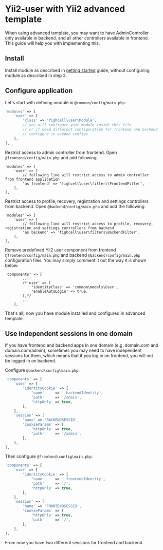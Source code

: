 # Yii2-user with Yii2 advanced template

When using advanced template, you may want to have AdminController only available in backend, and all other controllers available in frontend. This guide will help you with implementing this.

## Install

Install module as described in [getting started](getting-started.md) guide, without configuring module as described in step 2.

## Configure application

Let's start with defining module in `@common/config/main.php`:

```php
'modules' => [
    'user' => [
        'class' => 'fighcell\user\Module',
        // you will configure your module inside this file
        // or if need different configuration for frontend and backend you may
        // configure in needed configs
    ],
],
```

Restrict access to admin controller from frontend. Open `@frontend/config/main.php` and add following:

```
'modules' => [
    'user' => [
        // following line will restrict access to admin controller from frontend application
        'as frontend' => 'fighcell\user\filters\FrontendFilter',
    ],
],
```

Restrict access to profile, recovery, registration and settings controllers from backend. Open `@backend/config/main.php` and add the following:

```
'modules' => [
    'user' => [
        // following line will restrict access to profile, recovery, registration and settings controllers from backend
        'as backend' => 'fighcell\user\filters\BackendFilter',
    ],
],
```

Remove predefined Yii2 user component from frontend `@frontend/config/main.php` and backend `@backend/config/main.php` configuration files. You may simply comment it out the way it is shown below:

```
'components' => [
        ...
        /*'user' => [
            'identityClass' => 'common\models\User',
            'enableAutoLogin' => true,
        ],*/
        ...
    ],
```

That's all, now you have module installed and configured in advanced template.

## Use independent sessions in one domain

If you have frontend and backend apps in one domain (e.g. domain.com and domain.com/admin),
sometimes you may need to have independent sessions for them, which means that
if you log in on frontend, you will not be logged in on backend.

Configure `@backend\config\main.php`:

```php
'components' => [
    'user' => [
        'identityCookie' => [
            'name'     => '_backendIdentity',
            'path'     => '/admin',
            'httpOnly' => true,
        ],
    ],
    'session' => [
        'name' => 'BACKENDSESSID',
        'cookieParams' => [
            'httpOnly' => true,
            'path'     => '/admin',
        ],
    ],  
],
```

Then configure `@frontend\config\main.php`:

```php
'components' => [
    'user' => [
        'identityCookie' => [
            'name'     => '_frontendIdentity',
            'path'     => '/',
            'httpOnly' => true,
        ],
    ],
    'session' => [
        'name' => 'FRONTENDSESSID',
        'cookieParams' => [
            'httpOnly' => true,
            'path'     => '/',
        ],
    ],  
],
```

From now you have two different sessions for frontend and backend.
